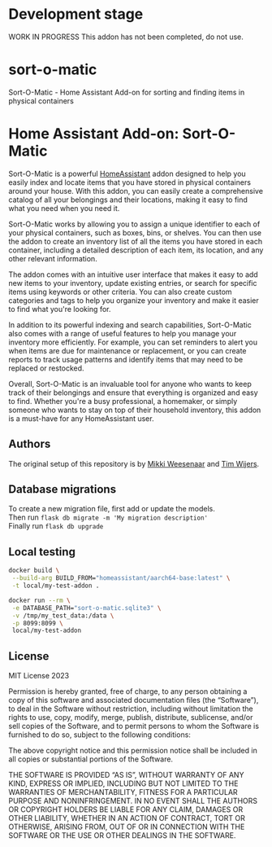 # Development stage

WORK IN PROGRESS
This addon has not been completed, do not use.

# sort-o-matic

Sort-O-Matic - Home Assistant Add-on for sorting and finding items in physical containers

# Home Assistant Add-on: Sort-O-Matic

Sort-O-Matic is a powerful [HomeAssistant][homeassistant] addon designed to help you easily index and locate items that you have stored in physical containers around your house. With this addon, you can easily create a comprehensive catalog of all your belongings and their locations, making it easy to find what you need when you need it.

Sort-O-Matic works by allowing you to assign a unique identifier to each of your physical containers, such as boxes, bins, or shelves. You can then use the addon to create an inventory list of all the items you have stored in each container, including a detailed description of each item, its location, and any other relevant information.

The addon comes with an intuitive user interface that makes it easy to add new items to your inventory, update existing entries, or search for specific items using keywords or other criteria. You can also create custom categories and tags to help you organize your inventory and make it easier to find what you're looking for.

In addition to its powerful indexing and search capabilities, Sort-O-Matic also comes with a range of useful features to help you manage your inventory more efficiently. For example, you can set reminders to alert you when items are due for maintenance or replacement, or you can create reports to track usage patterns and identify items that may need to be replaced or restocked.

Overall, Sort-O-Matic is an invaluable tool for anyone who wants to keep track of their belongings and ensure that everything is organized and easy to find. Whether you're a busy professional, a homemaker, or simply someone who wants to stay on top of their household inventory, this addon is a must-have for any HomeAssistant user.

## Authors

The original setup of this repository is by [Mikki Weesenaar][mweesenaar] and [Tim Wijers][tim28].

## Database migrations
To create a new migration file, first add or update the models.  
Then run `flask db migrate -m 'My migration description'`  
Finally run `flask db upgrade`

## Local testing

```bash
docker build \
 --build-arg BUILD_FROM="homeassistant/aarch64-base:latest" \
 -t local/my-test-addon .
```

```bash
docker run --rm \
 -e DATABASE_PATH="sort-o-matic.sqlite3" \
 -v /tmp/my_test_data:/data \
 -p 8099:8099 \
 local/my-test-addon
```

## License

MIT License 2023

Permission is hereby granted, free of charge, to any person obtaining a copy of this software and associated documentation files (the “Software”), to deal in the Software without restriction, including without limitation the rights to use, copy, modify, merge, publish, distribute, sublicense, and/or sell copies of the Software, and to permit persons to whom the Software is furnished to do so, subject to the following conditions:

The above copyright notice and this permission notice shall be included in all copies or substantial portions of the Software.

THE SOFTWARE IS PROVIDED “AS IS”, WITHOUT WARRANTY OF ANY KIND, EXPRESS OR IMPLIED, INCLUDING BUT NOT LIMITED TO THE WARRANTIES OF MERCHANTABILITY, FITNESS FOR A PARTICULAR PURPOSE AND NONINFRINGEMENT. IN NO EVENT SHALL THE AUTHORS OR COPYRIGHT HOLDERS BE LIABLE FOR ANY CLAIM, DAMAGES OR OTHER LIABILITY, WHETHER IN AN ACTION OF CONTRACT, TORT OR OTHERWISE, ARISING FROM, OUT OF OR IN CONNECTION WITH THE SOFTWARE OR THE USE OR OTHER DEALINGS IN THE SOFTWARE.

[homeassistant]: https://www.home-assistant.io/
[mweesenaar]: http://github.com/mweesenaar
[tim28]: http://github.com/tim28
